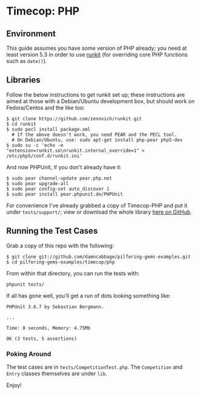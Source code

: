 # Timecop: PHP

## Environment

This guide assumes you have some version of PHP already; you need at least version 5.3 in order to use [runkit](https://github.com/zenovich/runkit.git) (for overriding core PHP functions such as `date()`).

## Libraries

Follow the below instructions to get runkit set up; these instructions are aimed at those with a Debian/Ubuntu development box, but should work on Fedora/Centos and the like too:

```
$ git clone https://github.com/zenovich/runkit.git
$ cd runkit
$ sudo pecl install package.xml
  # If the above doesn't work, you need PEAR and the PECL tool.
  # On Debian/Ubuntu, use: sudo apt-get install php-pear php5-dev
$ sudo su -c 'echo -e "extension=runkit.so\nrunkit.internal_override=1" > /etc/php5/conf.d/runkit.ini'
```

And now PHPUnit, if you don't already have it:

```
$ sudo pear channel-update pear.php.net
$ sudo pear upgrade-all
$ sudo pear config-set auto_discover 1
$ sudo pear install pear.phpunit.de/PHPUnit
```

For convenience I've already grabbed a copy of Timecop-PHP and put it under `tests/support/`; view or download the whole library [here on GitHub](git://github.com/erikfercak/Timecop-PHP.git).

## Running the Test Cases

Grab a copy of this repo with the following:

```
$ git clone git://github.com/damncabbage/pilfering-gems-examples.git
$ cd pilfering-gems-examples/timecop/php
```

From within that directory, you can run the tests with:

```
phpunit tests/
```

If all has gone well, you'll get a run of dots looking something like:

```
PHPUnit 3.6.7 by Sebastian Bergmann.

...

Time: 0 seconds, Memory: 4.75Mb

OK (3 tests, 5 assertions)
```

### Poking Around

The test cases are in `tests/CompetitionTest.php`. The `Competition` and `Entry` classes themselves are under `lib`.

Enjoy!
